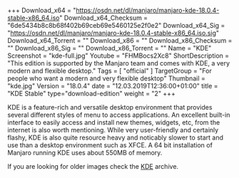 +++
Download_x64 = "https://osdn.net/dl/manjaro/manjaro-kde-18.0.4-stable-x86_64.iso"
Download_x64_Checksum = "6de5434b8c8b68f402b69ceb69e5460125e2f0e2"
Download_x64_Sig = "https://osdn.net/dl/manjaro/manjaro-kde-18.0.4-stable-x86_64.iso.sig"
Download_x64_Torrent = ""
Download_x86 = ""
Download_x86_Checksum = ""
Download_x86_Sig = ""
Download_x86_Torrent = ""
Name = "KDE"
Screenshot = "kde-full.jpg"
Youtube = "FHMBocs2Xc8"
ShortDescription = "This edition is supported by the Manjaro team and comes with KDE, a very modern and flexible desktop."
Tags = [ "official" ]
TargetGroup = "For people who want a modern and very flexible desktop"
Thumbnail = "kde.jpg"
Version = "18.0.4"
date = "12.03.2019T12:36:00+01:00"
title = "KDE Stable"
type="download-edition"
weight = "2"
+++

KDE is a feature-rich and versatile desktop environment that provides several different styles of menu to access applications. An excellent built-in interface to easily access and install new themes, widgets, etc, from the internet is also worth mentioning. While very user-friendly and certainly flashy, KDE is also quite resource heavy and noticably slower to start and use than a desktop environment such as XFCE. A 64 bit installation of Manjaro running KDE uses about 550MB of memory.

If you are looking for older images check the [KDE](https://osdn.net/projects/manjaro/storage/z_release_archive/kde) archive.
